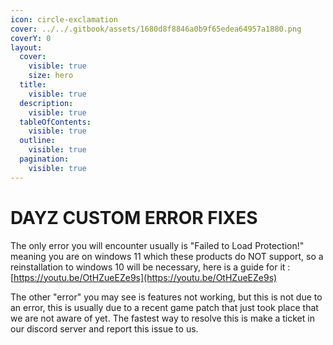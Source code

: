 ```yaml
---
icon: circle-exclamation
cover: ../../.gitbook/assets/1680d8f8846a0b9f65edea64957a1880.png
coverY: 0
layout:
  cover:
    visible: true
    size: hero
  title:
    visible: true
  description:
    visible: true
  tableOfContents:
    visible: true
  outline:
    visible: true
  pagination:
    visible: true
---
```


# DAYZ CUSTOM ERROR FIXES

The only error you will encounter usually is "Failed to Load Protection!" meaning you are on windows 11 which these products do NOT support, so a reinstallation to windows 10 will be necessary, here is a guide for it : [https://youtu.be/OtHZueEZe9s](https://youtu.be/OtHZueEZe9s)

The other "error" you may see is features not working, but this is not due to an error, this is usually due to a recent game patch that just took place that we are not aware of yet. The fastest way to resolve this is make a ticket in our discord server and report this issue to us.
